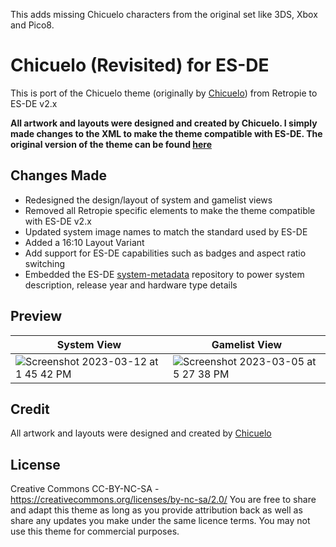 This adds missing Chicuelo characters from the original set like 3DS, Xbox and Pico8.

# Chicuelo (Revisited) for ES-DE

This is port of the Chicuelo theme (originally by [Chicuelo](https://github.com/chicueloarcade)) from Retropie to ES-DE v2.x

**All artwork and layouts were designed and created by Chicuelo.  I simply made changes to the XML to make the theme compatible with ES-DE. The original version of the theme can be found [here](https://github.com/chicueloarcade/es-theme-Chicuelo)**

## Changes Made
- Redesigned the design/layout of system and gamelist views
- Removed all Retropie specific elements to make the theme compatible with ES-DE v2.x
- Updated system image names to match the standard used by ES-DE
- Added a 16:10 Layout Variant
- Add support for ES-DE capabilities such as badges and aspect ratio switching
- Embedded the ES-DE [system-metadata](https://gitlab.com/es-de/themes/system-metadata) repository to power system description, release year and hardware type details

## **Preview**

| System View | Gamelist View |
|----|----|
| ![Screenshot 2023-03-12 at 1 45 42 PM](https://user-images.githubusercontent.com/1454947/224562686-dbe6d5ed-5948-4c04-bfe1-13365f64bd09.png) | ![Screenshot 2023-03-05 at 5 27 38 PM](https://user-images.githubusercontent.com/1454947/222994413-cd7d16e5-79d9-47c5-b99a-f7792acd6892.png) |

## **Credit**
All artwork and layouts were designed and created by [Chicuelo](https://github.com/c64-dev)

## **License**
Creative Commons CC-BY-NC-SA - https://creativecommons.org/licenses/by-nc-sa/2.0/
You are free to share and adapt this theme as long as you provide attribution back as well as share any updates you make under the same licence terms.  You may not use this theme for commercial purposes.
